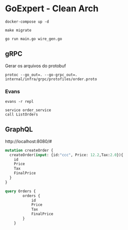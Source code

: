 # GoExpert - Clean Arch

```shell
docker-compose up -d  
```

```shell
make migrate
```

```shell
go run main.go wire_gen.go     
```

## gRPC

Gerar os arquivos do protobuf
```shell
protoc --go_out=. --go-grpc_out=. internal/infra/grpc/protofiles/order.proto
```

### Evans
```shell
evans -r repl
```
```
service order_service
call ListOrders
```

## GraphQL

http://localhost:8080/#

```graphql
mutation createOrder {
  createOrder(input: {id:"ccc", Price: 12.2,Tax:2.0}){
    id
    Price
    Tax
    FinalPrice
  }
}

query Orders {
        orders {
            id
            Price
            Tax
            FinalPrice
        }
    }
```
